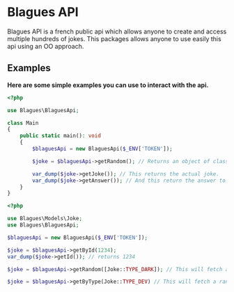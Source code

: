 # Blagues API

Blagues API is a french public api which allows anyone to create and access multiple hundreds of jokes.
This packages allows anyone to use easily this api using an OO approach.

## Examples

**Here are some simple examples you can use to interact with the api.**
```php
<?php

use Blagues\BlaguesApi;

class Main
{
    public static main(): void
    {
        $blaguesApi = new BlaguesApi($_ENV['TOKEN']);

        $joke = $blaguesApi->getRandom(); // Returns an object of class Blagues\Models\Joke

        var_dump($joke->getJoke()); // This returns the actual joke.
        var_dump($joke->getAnswer()); // And this return the answer to the joke if there is one.
    }
}
```

```php
<?php

use Blagues\Models\Joke;
use Blagues\BlaguesApi;

$blaguesApi = new BlaguesApi($_ENV['TOKEN']);

$joke = $blaguesApi->getById(1234);
var_dump($joke->getId()); // returns 1234

$joke = $blaguesApi->getRandom([Joke::TYPE_DARK]); // This will fetch any type of joke except for Joke::TYPE_DARK

$joke = $blaguesApi->getByType(Joke::TYPE_DEV) // This will fetch a random joke of type Joke::TYPE_DEV
```